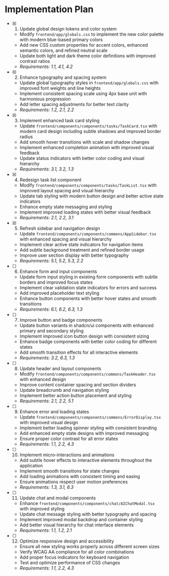 # Implementation Plan

- [x] 1. Update global design tokens and color system
  - Modify `frontend/app/globals.css` to implement the new color palette with modern blue-based primary colors
  - Add new CSS custom properties for accent colors, enhanced semantic colors, and refined neutral scale
  - Update both light and dark theme color definitions with improved contrast ratios
  - _Requirements: 1.1, 4.1, 4.2_

- [x] 2. Enhance typography and spacing system
  - Update global typography styles in `frontend/app/globals.css` with improved font weights and line heights
  - Implement consistent spacing scale using 4px base unit with harmonious progression
  - Add letter spacing adjustments for better text clarity
  - _Requirements: 1.2, 2.1, 2.2_

- [x] 3. Implement enhanced task card styling
  - Update `frontend/components/components/tasks/TaskCard.tsx` with modern card design including subtle shadows and improved border radius
  - Add smooth hover transitions with scale and shadow changes
  - Implement enhanced completion animation with improved visual feedback
  - Update status indicators with better color coding and visual hierarchy
  - _Requirements: 3.1, 3.2, 1.3_

- [x] 4. Redesign task list component
  - Modify `frontend/components/components/tasks/TaskList.tsx` with improved layout spacing and visual hierarchy
  - Update tab styling with modern button design and better active state indicators
  - Enhance empty state messaging and styling
  - Implement improved loading states with better visual feedback
  - _Requirements: 2.1, 2.2, 3.1_

- [x] 5. Refresh sidebar and navigation design
  - Update `frontend/components/components/commons/AppSidebar.tsx` with enhanced spacing and visual hierarchy
  - Implement clear active state indicators for navigation items
  - Add subtle background treatment and refined border usage
  - Improve user section display with better typography
  - _Requirements: 5.1, 5.2, 5.3, 2.2_

- [ ] 6. Enhance form and input components
  - Update form input styling in existing form components with subtle borders and improved focus states
  - Implement clear validation state indicators for errors and success
  - Add improved placeholder text styling
  - Enhance button components with better hover states and smooth transitions
  - _Requirements: 6.1, 6.2, 6.3, 1.3_

- [ ] 7. Improve button and badge components
  - Update button variants in shadcn/ui components with enhanced primary and secondary styling
  - Implement improved icon button design with consistent sizing
  - Enhance badge components with better color coding for different states
  - Add smooth transition effects for all interactive elements
  - _Requirements: 3.2, 6.3, 1.3_

- [ ] 8. Update header and layout components
  - Modify `frontend/components/components/commons/TaskHeader.tsx` with enhanced design
  - Improve content container spacing and section dividers
  - Update breadcrumb and navigation styling
  - Implement better action button placement and styling
  - _Requirements: 2.1, 2.2, 5.1_

- [ ] 9. Enhance error and loading states
  - Update `frontend/components/components/commons/ErrorDisplay.tsx` with improved visual design
  - Implement better loading spinner styling with consistent branding
  - Add enhanced empty state designs with improved messaging
  - Ensure proper color contrast for all error states
  - _Requirements: 1.1, 2.2, 4.3_

- [ ] 10. Implement micro-interactions and animations
  - Add subtle hover effects to interactive elements throughout the application
  - Implement smooth transitions for state changes
  - Add loading animations with consistent timing and easing
  - Ensure animations respect user motion preferences
  - _Requirements: 1.3, 3.1, 6.3_

- [ ] 11. Update chat and modal components
  - Enhance `frontend/components/components/chat/AIChatModal.tsx` with improved styling
  - Update chat message styling with better typography and spacing
  - Implement improved modal backdrop and container styling
  - Add better visual hierarchy for chat interface elements
  - _Requirements: 1.1, 1.2, 2.1_

- [ ] 12. Optimize responsive design and accessibility
  - Ensure all new styling works properly across different screen sizes
  - Verify WCAG AA compliance for all color combinations
  - Add proper focus indicators for keyboard navigation
  - Test and optimize performance of CSS changes
  - _Requirements: 1.1, 2.2, 4.3_